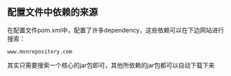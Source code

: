 ## 配置文件中依赖的来源

在配置文件pom.xml中，配置了许多dependency，这些依赖可以在下边网站进行搜索：

`www.mvnrepository.com`

其实只需要搜索一个核心的jar包即可，其他所依赖的jar包都可以自动下载下来
